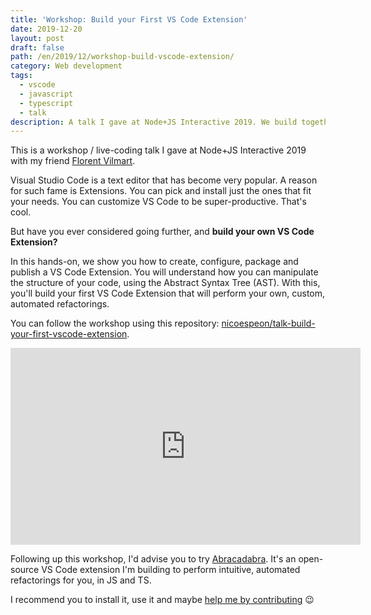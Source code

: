 ```yaml
---
title: 'Workshop: Build your First VS Code Extension'
date: 2019-12-20
layout: post
draft: false
path: /en/2019/12/workshop-build-vscode-extension/
category: Web development
tags:
  - vscode
  - javascript
  - typescript
  - talk
description: A talk I gave at Node+JS Interactive 2019. We build together a VS Code extension that refactors code for you.
---
```


This is a workshop / live-coding talk I gave at Node+JS Interactive 2019 with my friend [Florent Vilmart](https://twitter.com/flovilmart).

Visual Studio Code is a text editor that has become very popular. A reason for such fame is Extensions. You can pick and install just the ones that fit your needs. You can customize VS Code to be super-productive. That's cool.

But have you ever considered going further, and **build your own VS Code Extension?**

In this hands-on, we show you how to create, configure, package and publish a VS Code Extension. You will understand how you can manipulate the structure of your code, using the Abstract Syntax Tree (AST). With this, you'll build your first VS Code Extension that will perform your own, custom, automated refactorings.

You can follow the workshop using this repository: [nicoespeon/talk-build-your-first-vscode-extension](https://github.com/nicoespeon/talk-build-your-first-vscode-extension).

<iframe width="560" height="315" src="https://www.youtube-nocookie.com/embed/udNV7zPN1H8" frameborder="0" allow="accelerometer; autoplay; encrypted-media; gyroscope; picture-in-picture" allowfullscreen></iframe>

Following up this workshop, I'd advise you to try [Abracadabra](https://vscode-abracadabra.com). It's an open-source VS Code extension I'm building to perform intuitive, automated refactorings for you, in JS and TS.

I recommend you to install it, use it and maybe [help me by contributing](https://github.com/nicoespeon/abracadabra#contributing) 😉
